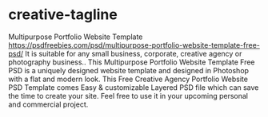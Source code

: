 # creative-tagline
Multipurpose Portfolio Website Template
https://psdfreebies.com/psd/multipurpose-portfolio-website-template-free-psd/
It is suitable for any small business, corporate, creative agency or photography business.. This Multipurpose Portfolio Website Template Free PSD is a uniquely designed website template and designed in Photoshop with a flat and modern look. This Free Creative Agency Portfolio Website PSD Template comes Easy & customizable Layered PSD file which can save the time to create your site. Feel free to use it in your upcoming personal and commercial project.
